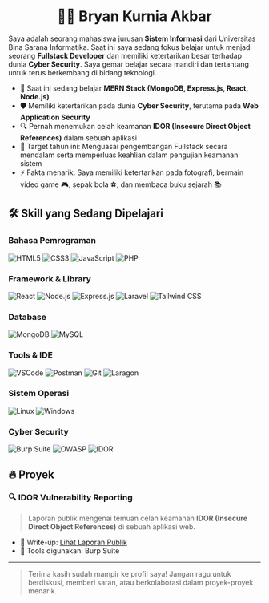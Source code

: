 <h1 align="center">👨‍💻 Bryan Kurnia Akbar</h1>

Saya adalah seorang mahasiswa jurusan **Sistem Informasi** dari Universitas Bina Sarana Informatika. Saat ini saya sedang fokus belajar untuk menjadi seorang **Fullstack Developer** dan memiliki ketertarikan besar terhadap dunia **Cyber Security**. Saya gemar belajar secara mandiri dan tertantang untuk terus berkembang di bidang teknologi.

* 🌱 Saat ini sedang belajar **MERN Stack (MongoDB, Express.js, React, Node.js)**
* 🛡️ Memiliki ketertarikan pada dunia **Cyber Security**, terutama pada **Web Application Security**
* 🔍 Pernah menemukan celah keamanan **IDOR (Insecure Direct Object References)** dalam sebuah aplikasi
* 🎯 Target tahun ini: Menguasai pengembangan Fullstack secara mendalam serta memperluas keahlian dalam pengujian keamanan sistem
* ⚡ Fakta menarik: Saya memiliki ketertarikan pada fotografi, bermain video game 🎮, sepak bola ⚽, dan membaca buku sejarah 📚

## 🛠️ Skill yang Sedang Dipelajari

### Bahasa Pemrograman

![HTML5](https://img.shields.io/badge/HTML5-E34F26?style=for-the-badge\&logo=html5\&logoColor=white)
![CSS3](https://img.shields.io/badge/CSS3-1572B6?style=for-the-badge\&logo=css3\&logoColor=white)
![JavaScript](https://img.shields.io/badge/JavaScript-F7DF1E?style=for-the-badge\&logo=javascript\&logoColor=black)
![PHP](https://img.shields.io/badge/PHP-777BB4?style=for-the-badge\&logo=php\&logoColor=white)

### Framework & Library

![React](https://img.shields.io/badge/React-20232A?style=for-the-badge\&logo=react\&logoColor=61DAFB)
![Node.js](https://img.shields.io/badge/Node.js-339933?style=for-the-badge\&logo=nodedotjs\&logoColor=white)
![Express.js](https://img.shields.io/badge/Express.js-000000?style=for-the-badge\&logo=express\&logoColor=white)
![Laravel](https://img.shields.io/badge/Laravel-FF2D20?style=for-the-badge\&logo=laravel\&logoColor=white)
![Tailwind CSS](https://img.shields.io/badge/Tailwind_CSS-38B2AC?style=for-the-badge\&logo=tailwind-css\&logoColor=white)

### Database

![MongoDB](https://img.shields.io/badge/MongoDB-4EA94B?style=for-the-badge\&logo=mongodb\&logoColor=white)
![MySQL](https://img.shields.io/badge/MySQL-00000F?style=for-the-badge\&logo=mysql\&logoColor=white)

### Tools & IDE

![VSCode](https://img.shields.io/badge/Visual_Studio_Code-0078D4?style=for-the-badge\&logo=visual%20studio%20code\&logoColor=white)
![Postman](https://img.shields.io/badge/Postman-FF6C37?style=for-the-badge\&logo=Postman\&logoColor=white)
![Git](https://img.shields.io/badge/Git-F05032?style=for-the-badge\&logo=git\&logoColor=white)
![Laragon](https://img.shields.io/badge/Laragon-0E83CD?style=for-the-badge\&logo=data\:image/svg+xml;base64,...\&logoColor=white)

### Sistem Operasi

![Linux](https://img.shields.io/badge/Linux-FCC624?style=for-the-badge\&logo=linux\&logoColor=black)
![Windows](https://img.shields.io/badge/Windows-0078D6?style=for-the-badge\&logo=windows\&logoColor=white)

### Cyber Security

![Burp Suite](https://img.shields.io/badge/Burp_Suite-FF5722?style=for-the-badge\&logo=burpsuite\&logoColor=white)
![OWASP](https://img.shields.io/badge/OWASP_Top_10-000000?style=for-the-badge\&logo=owasp\&logoColor=white)
![IDOR](https://img.shields.io/badge/Vulnerability-IDOR-critical?style=for-the-badge\&logo=bugcrowd\&logoColor=white)

## 🔥 Proyek

### 🔍 **IDOR Vulnerability Reporting**

> Laporan publik mengenai temuan celah keamanan **IDOR (Insecure Direct Object References)** di sebuah aplikasi web.

* 📄 Write-up: [Lihat Laporan Publik](https://drive.google.com/file/d/1r9CpUv_y6P-w_gg2Q6H2LU6-7G6Dh3zz/view?usp=sharing)
* 🔐 Tools digunakan: Burp Suite

---

> Terima kasih sudah mampir ke profil saya! Jangan ragu untuk berdiskusi, memberi saran, atau berkolaborasi dalam proyek-proyek menarik.
